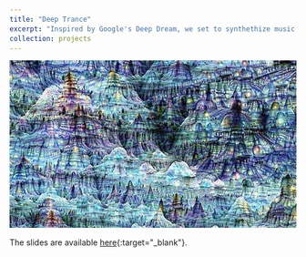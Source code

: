 ```yaml
---
title: "Deep Trance"
excerpt: "Inspired by Google's Deep Dream, we set to synthethize music from original songs by amplifying patterns recognized by a classifier."
collection: projects
---
```


<img src='/images/dream.jpg'>

The slides are available [here](/files/slides/DeepTrance_Slides.pdf){:target="_blank"}.